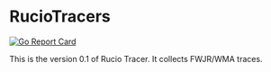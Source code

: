 # RucioTracers

[![Go Report Card](https://goreportcard.com/badge/github.com/dmwm/RucioTracers)](https://goreportcard.com/report/github.com/dmwm/RucioTracers)

This is the version 0.1 of Rucio Tracer. It collects FWJR/WMA traces.
